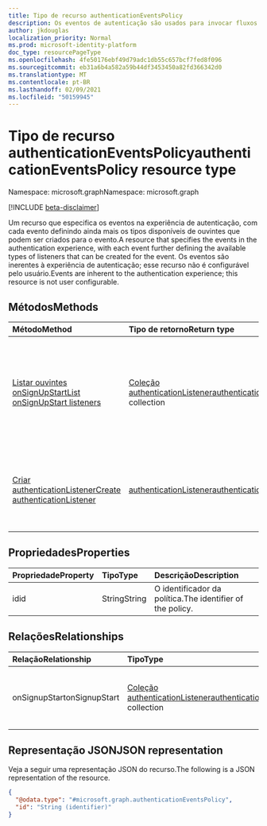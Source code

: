 ```yaml
---
title: Tipo de recurso authenticationEventsPolicy
description: Os eventos de autenticação são usados para invocar fluxos de usuário em pontos específicos no fluxo de autenticação.
author: jkdouglas
localization_priority: Normal
ms.prod: microsoft-identity-platform
doc_type: resourcePageType
ms.openlocfilehash: 4fe50176ebf49d79adc1db55c657bcf7fed8f096
ms.sourcegitcommit: eb31a6b4a582a59b44df3453450a82fd366342d0
ms.translationtype: MT
ms.contentlocale: pt-BR
ms.lasthandoff: 02/09/2021
ms.locfileid: "50159945"
---
```

# <a name="authenticationeventspolicy-resource-type"></a><span data-ttu-id="fc549-103">Tipo de recurso authenticationEventsPolicy</span><span class="sxs-lookup"><span data-stu-id="fc549-103">authenticationEventsPolicy resource type</span></span>

<span data-ttu-id="fc549-104">Namespace: microsoft.graph</span><span class="sxs-lookup"><span data-stu-id="fc549-104">Namespace: microsoft.graph</span></span>

[!INCLUDE [beta-disclaimer](../../includes/beta-disclaimer.md)]

<span data-ttu-id="fc549-105">Um recurso que especifica os eventos na experiência de autenticação, com cada evento definindo ainda mais os tipos disponíveis de ouvintes que podem ser criados para o evento.</span><span class="sxs-lookup"><span data-stu-id="fc549-105">A resource that specifies the events in the authentication experience, with each event further defining the available types of listeners that can be created for the event.</span></span> <span data-ttu-id="fc549-106">Os eventos são inerentes à experiência de autenticação; esse recurso não é configurável pelo usuário.</span><span class="sxs-lookup"><span data-stu-id="fc549-106">Events are inherent to the authentication experience; this resource is not user configurable.</span></span>

## <a name="methods"></a><span data-ttu-id="fc549-107">Métodos</span><span class="sxs-lookup"><span data-stu-id="fc549-107">Methods</span></span>

|<span data-ttu-id="fc549-108">Método</span><span class="sxs-lookup"><span data-stu-id="fc549-108">Method</span></span>|<span data-ttu-id="fc549-109">Tipo de retorno</span><span class="sxs-lookup"><span data-stu-id="fc549-109">Return type</span></span>|<span data-ttu-id="fc549-110">Descrição</span><span class="sxs-lookup"><span data-stu-id="fc549-110">Description</span></span>|
|:---|:---|:---|
|[<span data-ttu-id="fc549-111">Listar ouvintes onSignUpStart</span><span class="sxs-lookup"><span data-stu-id="fc549-111">List onSignUpStart listeners</span></span>](../api/authenticationeventspolicy-list-onsignupstart.md)|<span data-ttu-id="fc549-112">[Coleção authenticationListener](../resources/authenticationlistener.md)</span><span class="sxs-lookup"><span data-stu-id="fc549-112">[authenticationListener](../resources/authenticationlistener.md) collection</span></span>|<span data-ttu-id="fc549-113">Obter a coleção de recursos authenticationListener suportados pelo evento onSignupStart.</span><span class="sxs-lookup"><span data-stu-id="fc549-113">Get the collection of authenticationListener resources supported by the onSignupStart event.</span></span>|
|[<span data-ttu-id="fc549-114">Criar authenticationListener</span><span class="sxs-lookup"><span data-stu-id="fc549-114">Create authenticationListener</span></span>](../api/authenticationeventspolicy-post-onsignupstart.md)|[<span data-ttu-id="fc549-115">authenticationListener</span><span class="sxs-lookup"><span data-stu-id="fc549-115">authenticationListener</span></span>](../resources/authenticationlistener.md)|<span data-ttu-id="fc549-116">Crie um novo objeto authenticationListener para o evento onSignupStart.</span><span class="sxs-lookup"><span data-stu-id="fc549-116">Create a new authenticationListener object for the onSignupStart event.</span></span>|

## <a name="properties"></a><span data-ttu-id="fc549-117">Propriedades</span><span class="sxs-lookup"><span data-stu-id="fc549-117">Properties</span></span>

|<span data-ttu-id="fc549-118">Propriedade</span><span class="sxs-lookup"><span data-stu-id="fc549-118">Property</span></span>|<span data-ttu-id="fc549-119">Tipo</span><span class="sxs-lookup"><span data-stu-id="fc549-119">Type</span></span>|<span data-ttu-id="fc549-120">Descrição</span><span class="sxs-lookup"><span data-stu-id="fc549-120">Description</span></span>|
|:---|:---|:---|
|<span data-ttu-id="fc549-121">id</span><span class="sxs-lookup"><span data-stu-id="fc549-121">id</span></span>|<span data-ttu-id="fc549-122">String</span><span class="sxs-lookup"><span data-stu-id="fc549-122">String</span></span>|<span data-ttu-id="fc549-123">O identificador da política.</span><span class="sxs-lookup"><span data-stu-id="fc549-123">The identifier of the policy.</span></span>|

## <a name="relationships"></a><span data-ttu-id="fc549-124">Relações</span><span class="sxs-lookup"><span data-stu-id="fc549-124">Relationships</span></span>

|<span data-ttu-id="fc549-125">Relação</span><span class="sxs-lookup"><span data-stu-id="fc549-125">Relationship</span></span>|<span data-ttu-id="fc549-126">Tipo</span><span class="sxs-lookup"><span data-stu-id="fc549-126">Type</span></span>|<span data-ttu-id="fc549-127">Descrição</span><span class="sxs-lookup"><span data-stu-id="fc549-127">Description</span></span>|
|:---|:---|:---|
|<span data-ttu-id="fc549-128">onSignupStart</span><span class="sxs-lookup"><span data-stu-id="fc549-128">onSignupStart</span></span>|<span data-ttu-id="fc549-129">[Coleção authenticationListener](../resources/authenticationlistener.md)</span><span class="sxs-lookup"><span data-stu-id="fc549-129">[authenticationListener](../resources/authenticationlistener.md) collection</span></span>|<span data-ttu-id="fc549-130">Uma lista de ações aplicáveis a serem tomadas na assinatura.</span><span class="sxs-lookup"><span data-stu-id="fc549-130">A list of applicable actions to be taken on sign-up.</span></span>|

## <a name="json-representation"></a><span data-ttu-id="fc549-131">Representação JSON</span><span class="sxs-lookup"><span data-stu-id="fc549-131">JSON representation</span></span>

<span data-ttu-id="fc549-132">Veja a seguir uma representação JSON do recurso.</span><span class="sxs-lookup"><span data-stu-id="fc549-132">The following is a JSON representation of the resource.</span></span>
<!-- {
  "blockType": "resource",
  "keyProperty": "id",
  "@odata.type": "microsoft.graph.authenticationEventsPolicy",
  "openType": false
}
-->

``` json
{
  "@odata.type": "#microsoft.graph.authenticationEventsPolicy",
  "id": "String (identifier)"
}
```
